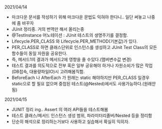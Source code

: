 2021/04/14
- 마크다운 문서를 작성하기 위해 마크다운 문법도 익혀야 한다니.. 일단 써놓고 나중에 좀 바꾸자
- JUnit 정리중. 거의 번역만 해서 올리는중
- @TestInstance 어노테이션 : JUnit 테스트의 생명주기를 결정함.
- Lifecycle.PER_CLASS 와 Lifecycle.PER_METHOD(기본값)가 있다.
- PER_CLASS로 하면 클래스단위로 인스턴스를 생성하고 JUnit Test Class의 모든 함수들이 동일 자원을 공유한다.
- 즉, 메서드1의 결과가 메서드2에 영향을 줄 수있다.(맴버변수값 변경)
- 테스트 결과를 의도적으로 전부 혹은 일부 공유해야 하거나 자원소비가 많은 작업(DB접속, 대용량파일IO)시 고려해봄직함.
- BeforeEach 나 AfterEach 가 원래는 static 해야하지만 PER_CLASS 일경우 static으로 할 필요 없으며 중첩된 테스트(@Nested)에서도 사용가능하다.(원래안됨)

2021/04/15
- JUNIT 정리 ing.. Assert 의 여러 API들을 테스트해봄
- 테스트 클래스/메서드 인스턴스 생성 범위, 파라미터리졸버/Nested 등을 정리함
- 단순히 해석으로 정리하는거보다 사용하고 실습해서 확실히 익히자.
